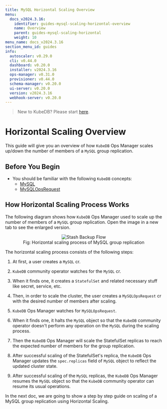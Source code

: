```yaml
---
title: MySQL Horizontal Scaling Overview
menu:
  docs_v2024.3.16:
    identifier: guides-mysql-scaling-horizontal-overview
    name: Overview
    parent: guides-mysql-scaling-horizontal
    weight: 10
menu_name: docs_v2024.3.16
section_menu_id: guides
info:
  autoscaler: v0.29.0
  cli: v0.44.0
  dashboard: v0.20.0
  installer: v2024.3.16
  ops-manager: v0.31.0
  provisioner: v0.44.0
  schema-manager: v0.20.0
  ui-server: v0.20.0
  version: v2024.3.16
  webhook-server: v0.20.0
---
```


> New to KubeDB? Please start [here](/docs/v2024.3.16/README).

# Horizontal Scaling Overview

This guide will give you an overview of how `KubeDB` Ops Manager scales up/down the number of members of a `MySQL` group replication.

## Before You Begin

- You should be familiar with the following `KubeDB` concepts:
  - [MySQL](/docs/v2024.3.16/guides/mysql/concepts/database/)
  - [MySQLOpsRequest](/docs/v2024.3.16/guides/mysql/concepts/opsrequest/)

## How Horizontal Scaling Process Works

The following diagram shows how `KubeDB` Ops Manager used to scale up the number of members of a `MySQL` group replication. Open the image in a new tab to see the enlarged version.

<figure align="center">
  <img alt="Stash Backup Flow" src="/docs/v2024.3.16/guides/mysql/scaling/horizontal-scaling/overview/images/my-horizontal_scaling.png">
<figcaption align="center">Fig: Horizontal scaling process of MySQL group replication</figcaption>
</figure>

The horizontal scaling process consists of the following steps:

1. At first, a user creates a `MySQL` cr.

2. `KubeDB` community operator watches for the `MySQL` cr.

3. When it finds one, it creates a `StatefulSet` and related necessary stuff like secret, service, etc.

4. Then, in order to scale the cluster, the user creates a `MySQLOpsRequest` cr with the desired number of members after scaling.

5. `KubeDB` Ops Manager watches for `MySQLOpsRequest`.

6. When it finds one, it halts the `MySQL` object so that the `KubeDB` community operator doesn't perform any operation on the `MySQL` during the scaling process.  

7. Then the `KubeDB` Ops Manager will scale the StatefulSet replicas to reach the expected number of members for the group replication.

8. After successful scaling of the StatefulSet's replica, the `KubeDB` Ops Manager updates the `spec.replicas` field of `MySQL` object to reflect the updated cluster state.

9. After successful scaling of the `MySQL` replicas, the `KubeDB` Ops Manager resumes the `MySQL` object so that the `KubeDB` community operator can resume its usual operations.

In the next doc, we are going to show a step by step guide on scaling of a MySQL group replication using Horizontal Scaling.
